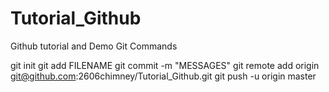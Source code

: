 # Tutorial_Github
Github tutorial and Demo
Git Commands

git init
git add FILENAME
git commit -m "MESSAGES"
git remote add origin git@github.com:2606chimney/Tutorial_Github.git
git push -u origin master
